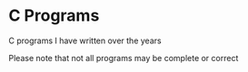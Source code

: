 # C Programs
C programs I have written over the years

Please note that not all programs may be complete or correct
